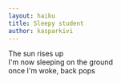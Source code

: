 ```yaml
---
layout: haiku
title: Sleepy student
author: kasparkivi
---
```


The sun rises up <br>
I'm now sleeping on the ground <br>
once I'm woke, back pops <br>
